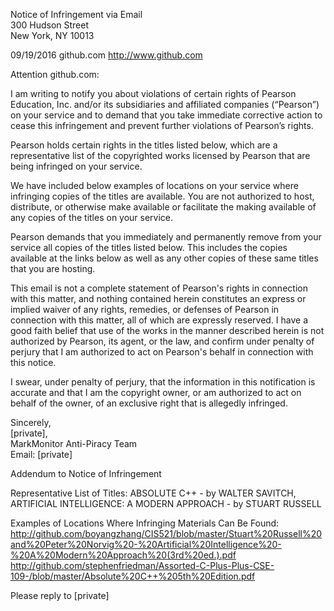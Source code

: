 
Notice of Infringement via Email  
300 Hudson Street  
New York, NY 10013

09/19/2016
github.com http://www.github.com

Attention github.com:

I am writing to notify you about violations of certain rights of Pearson Education, Inc. and/or its subsidiaries and affiliated companies (“Pearson”) on your service and to demand that you take immediate corrective action to cease this infringement and prevent further violations of Pearson’s rights.

Pearson holds certain rights in the titles listed below, which are a representative list of the copyrighted works licensed by Pearson that are being infringed on your service.

We have included below examples of locations on your service where infringing copies of the titles are available. You are not authorized to host, distribute, or otherwise make available or facilitate the making available of any copies of the titles on your service.

Pearson demands that you immediately and permanently remove from your service all copies of the titles listed below. This includes the copies available at the links below as well as any other copies of these same titles that you are hosting.

This email is not a complete statement of Pearson's rights in connection with this matter, and nothing contained herein constitutes an express or implied waiver of any rights, remedies, or defenses of Pearson in connection with this matter, all of which are expressly reserved. I have a good faith belief that use of the works in the manner described herein is not authorized by Pearson, its agent, or the law, and confirm under penalty of perjury that I am authorized to act on Pearson's behalf in connection with this notice.

I swear, under penalty of perjury, that the information in this notification is accurate and that I am the copyright owner, or am authorized to act on behalf of the owner, of an exclusive right that is allegedly infringed.

Sincerely,  
[private],  
MarkMonitor Anti-Piracy Team  
Email: [private]

Addendum to Notice of Infringement

Representative List of Titles:
ABSOLUTE C++ - by WALTER SAVITCH, ARTIFICIAL INTELLIGENCE: A MODERN APPROACH - by STUART RUSSELL

Examples of Locations Where Infringing Materials Can Be Found:
http://github.com/boyangzhang/CIS521/blob/master/Stuart%20Russell%20and%20Peter%20Norvig%20-%20Artificial%20Intelligence%20-%20A%20Modern%20Approach%20(3rd%20ed.).pdf
http://github.com/stephenfriedman/Assorted-C-Plus-Plus-CSE-109-/blob/master/Absolute%20C++%205th%20Edition.pdf

Please reply to [private]
